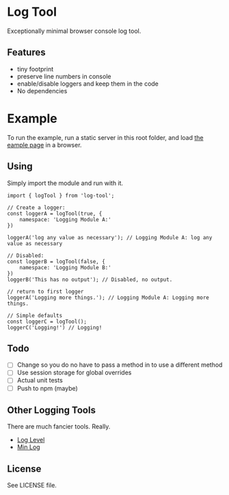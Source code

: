 # Log Tool

Exceptionally minimal browser console log tool.

## Features

- tiny footprint
- preserve line numbers in console
- enable/disable loggers and keep them in the code
- No dependencies

# Example

To run the example, run a static server in this root folder, and load [the eample page](example/index.html) in a browser.

## Using

Simply import the module and run with it.

```
import { logTool } from 'log-tool';

// Create a logger:
const loggerA = logTool(true, {
    namespace: 'Logging Module A:'
})

loggerA('log any value as necessary'); // Logging Module A: log any value as necessary

// Disabled:
const loggerB = logTool(false, {
    namespace: 'Logging Module B:'
})
loggerB('This has no output'); // Disabled, no output.

// return to first logger
loggerA('Logging more things.'); // Logging Module A: Logging more things.

// Simple defaults
const loggerC = logTool();
loggerC('Logging!') // Logging!
```

## Todo

- [ ] Change so you do no have to pass a method in to use a different method
- [ ] Use session storage for global overrides
- [ ] Actual unit tests
- [ ] Push to npm (maybe)

## Other Logging Tools

There are much fancier tools. Really.

- [Log Level](https://github.com/pimterry/loglevel "GitHub - pimterry/loglevel: Minimal lightweight logging for JavaScript, adding reliable log level methods to wrap any available console.log methods")
- [Min Log](https://github.com/chunpu/min-log "GitHub - chunpu/min-log: Better Logger with Custom Level and Outputer Taking over the original console")

## License

See LICENSE file.







